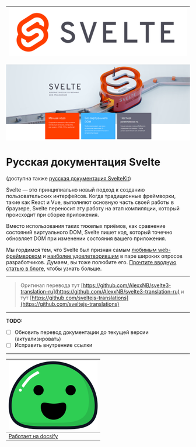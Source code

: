 |![icon](_media\svelte-logo-horizontal.svg)|
|--|
![logo](_media/sk.png)

# Русская документация Svelte

(доступна также [русская документация SvelteKit](https://romkar.github.io/sveltekit-docs-rus/))

Svelte — это принципиально новый подход к созданию пользовательских интерфейсов. Когда традиционные фреймворки, такие как React и Vue, выполняют основную часть своей работы в браузере, Svelte переносит эту работу на этап компиляции, который происходит при сборке приложения.

Вместо использования таких тяжелых приёмов, как сравнение состояний виртуального DOM, Svelte пишет код, который точечно обновляет DOM при изменении состояния вашего приложения.

Мы гордимся тем, что Svelte был признан самым [любимым web-фреймворком](https://insights.stackoverflow.com/survey/2021#section-most-loved-dreaded-and-wanted-web-frameworks) и [наиболее удовлетворившим](https://2020.stateofjs.com/en-US/technologies/front-end-frameworks/) в паре широких опросов разработчиков. Думаем, вы тоже полюбите его. [Прочтите вводную статью в блоге](/blog/2019-04-22-svelte-3-rethinking-reactivity), чтобы узнать больше.


---

> Оригинал перевода тут [https://github.com/AlexxNB/svelte3-translation-ru](https://github.com/AlexxNB/svelte3-translation-ru)
и тут [https://github.com/sveltejs-translations](https://github.com/sveltejs-translations)

---
**TODO:**
- [ ] Обновить перевод документации до текущей версии (актуализировать)
- [ ] Исправить внутренние ссылки

---
|![icon_docsify](_media/icon_docsify.svg)|
|--|
|[Работает на docsify](https://docsify.js.org)|
